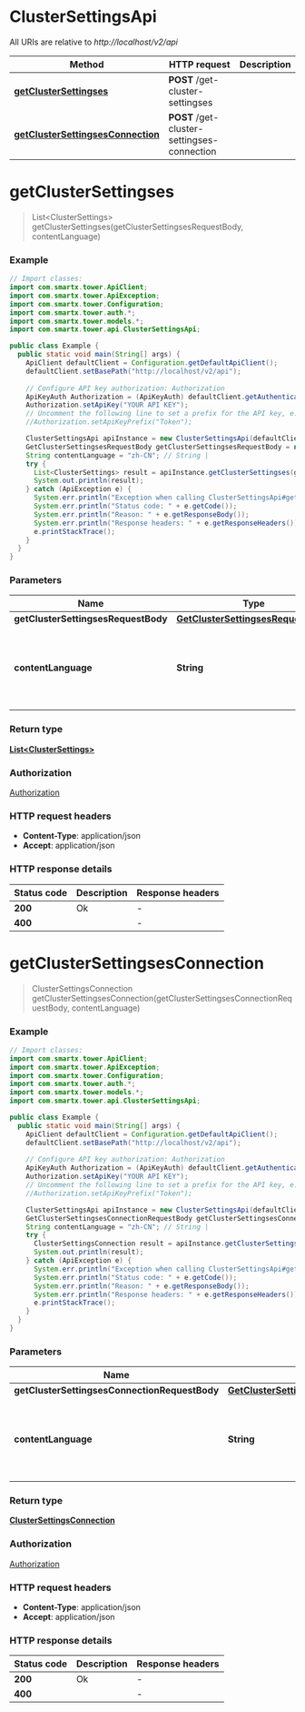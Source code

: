 # ClusterSettingsApi

All URIs are relative to *http://localhost/v2/api*

Method | HTTP request | Description
------------- | ------------- | -------------
[**getClusterSettingses**](ClusterSettingsApi.md#getClusterSettingses) | **POST** /get-cluster-settingses | 
[**getClusterSettingsesConnection**](ClusterSettingsApi.md#getClusterSettingsesConnection) | **POST** /get-cluster-settingses-connection | 


<a name="getClusterSettingses"></a>
# **getClusterSettingses**
> List&lt;ClusterSettings&gt; getClusterSettingses(getClusterSettingsesRequestBody, contentLanguage)



### Example
```java
// Import classes:
import com.smartx.tower.ApiClient;
import com.smartx.tower.ApiException;
import com.smartx.tower.Configuration;
import com.smartx.tower.auth.*;
import com.smartx.tower.models.*;
import com.smartx.tower.api.ClusterSettingsApi;

public class Example {
  public static void main(String[] args) {
    ApiClient defaultClient = Configuration.getDefaultApiClient();
    defaultClient.setBasePath("http://localhost/v2/api");
    
    // Configure API key authorization: Authorization
    ApiKeyAuth Authorization = (ApiKeyAuth) defaultClient.getAuthentication("Authorization");
    Authorization.setApiKey("YOUR API KEY");
    // Uncomment the following line to set a prefix for the API key, e.g. "Token" (defaults to null)
    //Authorization.setApiKeyPrefix("Token");

    ClusterSettingsApi apiInstance = new ClusterSettingsApi(defaultClient);
    GetClusterSettingsesRequestBody getClusterSettingsesRequestBody = new GetClusterSettingsesRequestBody(); // GetClusterSettingsesRequestBody | 
    String contentLanguage = "zh-CN"; // String | 
    try {
      List<ClusterSettings> result = apiInstance.getClusterSettingses(getClusterSettingsesRequestBody, contentLanguage);
      System.out.println(result);
    } catch (ApiException e) {
      System.err.println("Exception when calling ClusterSettingsApi#getClusterSettingses");
      System.err.println("Status code: " + e.getCode());
      System.err.println("Reason: " + e.getResponseBody());
      System.err.println("Response headers: " + e.getResponseHeaders());
      e.printStackTrace();
    }
  }
}
```

### Parameters

Name | Type | Description  | Notes
------------- | ------------- | ------------- | -------------
 **getClusterSettingsesRequestBody** | [**GetClusterSettingsesRequestBody**](GetClusterSettingsesRequestBody.md)|  |
 **contentLanguage** | **String**|  | [optional] [default to en-US] [enum: zh-CN, en-US]

### Return type

[**List&lt;ClusterSettings&gt;**](ClusterSettings.md)

### Authorization

[Authorization](../README.md#Authorization)

### HTTP request headers

 - **Content-Type**: application/json
 - **Accept**: application/json

### HTTP response details
| Status code | Description | Response headers |
|-------------|-------------|------------------|
**200** | Ok |  -  |
**400** |  |  -  |

<a name="getClusterSettingsesConnection"></a>
# **getClusterSettingsesConnection**
> ClusterSettingsConnection getClusterSettingsesConnection(getClusterSettingsesConnectionRequestBody, contentLanguage)



### Example
```java
// Import classes:
import com.smartx.tower.ApiClient;
import com.smartx.tower.ApiException;
import com.smartx.tower.Configuration;
import com.smartx.tower.auth.*;
import com.smartx.tower.models.*;
import com.smartx.tower.api.ClusterSettingsApi;

public class Example {
  public static void main(String[] args) {
    ApiClient defaultClient = Configuration.getDefaultApiClient();
    defaultClient.setBasePath("http://localhost/v2/api");
    
    // Configure API key authorization: Authorization
    ApiKeyAuth Authorization = (ApiKeyAuth) defaultClient.getAuthentication("Authorization");
    Authorization.setApiKey("YOUR API KEY");
    // Uncomment the following line to set a prefix for the API key, e.g. "Token" (defaults to null)
    //Authorization.setApiKeyPrefix("Token");

    ClusterSettingsApi apiInstance = new ClusterSettingsApi(defaultClient);
    GetClusterSettingsesConnectionRequestBody getClusterSettingsesConnectionRequestBody = new GetClusterSettingsesConnectionRequestBody(); // GetClusterSettingsesConnectionRequestBody | 
    String contentLanguage = "zh-CN"; // String | 
    try {
      ClusterSettingsConnection result = apiInstance.getClusterSettingsesConnection(getClusterSettingsesConnectionRequestBody, contentLanguage);
      System.out.println(result);
    } catch (ApiException e) {
      System.err.println("Exception when calling ClusterSettingsApi#getClusterSettingsesConnection");
      System.err.println("Status code: " + e.getCode());
      System.err.println("Reason: " + e.getResponseBody());
      System.err.println("Response headers: " + e.getResponseHeaders());
      e.printStackTrace();
    }
  }
}
```

### Parameters

Name | Type | Description  | Notes
------------- | ------------- | ------------- | -------------
 **getClusterSettingsesConnectionRequestBody** | [**GetClusterSettingsesConnectionRequestBody**](GetClusterSettingsesConnectionRequestBody.md)|  |
 **contentLanguage** | **String**|  | [optional] [default to en-US] [enum: zh-CN, en-US]

### Return type

[**ClusterSettingsConnection**](ClusterSettingsConnection.md)

### Authorization

[Authorization](../README.md#Authorization)

### HTTP request headers

 - **Content-Type**: application/json
 - **Accept**: application/json

### HTTP response details
| Status code | Description | Response headers |
|-------------|-------------|------------------|
**200** | Ok |  -  |
**400** |  |  -  |

